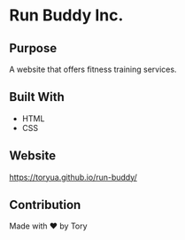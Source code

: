 # Run Buddy Inc. 

## Purpose
A website that offers fitness training services.

## Built With
* HTML
* CSS

## Website
https://toryua.github.io/run-buddy/

## Contribution
Made with ❤️ by Tory

